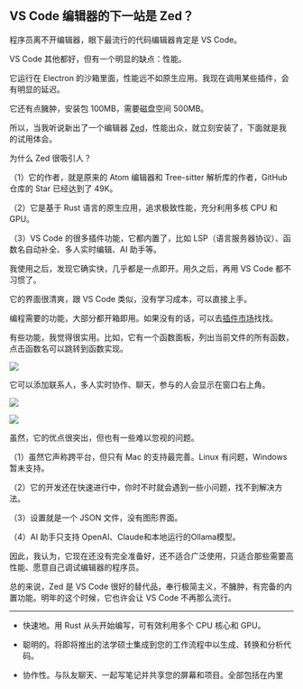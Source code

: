 ## VS Code 编辑器的下一站是 Zed？

程序员离不开编辑器，眼下最流行的代码编辑器肯定是 VS Code。

VS Code 其他都好，但有一个明显的缺点：性能。

它运行在 Electron 的沙箱里面，性能远不如原生应用。我现在调用某些插件，会有明显的延迟。

它还有点臃肿，安装包 100MB，需要磁盘空间 500MB。

所以，当我听说新出了一个编辑器 [Zed](https://zed.dev/)，性能出众，就立刻安装了，下面就是我的试用体会。

为什么 Zed 很吸引人？

（1）它的作者，就是原来的 Atom 编辑器和 Tree-sitter 解析库的作者，GitHub 仓库的 Star 已经达到了 49K。

（2）它是基于 Rust 语言的原生应用，追求极致性能，充分利用多核 CPU 和 GPU。

（3）VS Code 的很多插件功能，它都内置了，比如 LSP（语言服务器协议）、函数名自动补全、多人实时编辑、AI 助手等。

我使用之后，发现它确实快，几乎都是一点即开。用久之后，再用 VS Code 都不习惯了。

它的界面很清爽，跟 VS Code 类似，没有学习成本，可以直接上手。

编程需要的功能，大部分都开箱即用。如果没有的话，可以去[插件市场](https://zed.dev/extensions)找找。

有些功能，我觉得很实用。比如，它有一个函数面板，列出当前文件的所有函数，点击函数名可以跳转到函数实现。

![](https://zed.dev/img/outline-panel/singleton.png)

它可以添加联系人，多人实时协作、聊天，参与的人会显示在窗口右上角。

![](https://zed.dev/img/collaboration/add-a-collaborator.png)

![](https://zed.dev/img/collaboration/new-call.png)

虽然，它的优点很突出，但也有一些难以忽视的问题。

（1）虽然它声称跨平台，但只有 Mac 的支持最完善。Linux 有问题，Windows 暂未支持。

（2）它的开发还在快速进行中，你时不时就会遇到一些小问题，找不到解决方法。

（3）设置就是一个 JSON 文件，没有图形界面。

（4）AI 助手只支持 OpenAI、Claude和本地运行的Ollama模型。 

因此，我认为，它现在还没有完全准备好，还不适合广泛使用，只适合那些需要高性能、愿意自己调试编辑器的程序员。

总的来说，Zed 是 VS Code 很好的替代品，奉行极简主义，不臃肿，有完备的内置功能。明年的这个时候，它也许会让 VS Code 不再那么流行。

---

- 快速地。用 Rust 从头开始​​编写，可有效利用多个 CPU 核心和 GPU。

- 聪明的。将即将推出的法学硕士集成到您的工作流程中以生成、转换和分析代码。

- 协作性。与队友聊天、一起写笔记并共享您的屏幕和项目。全部包括在内里